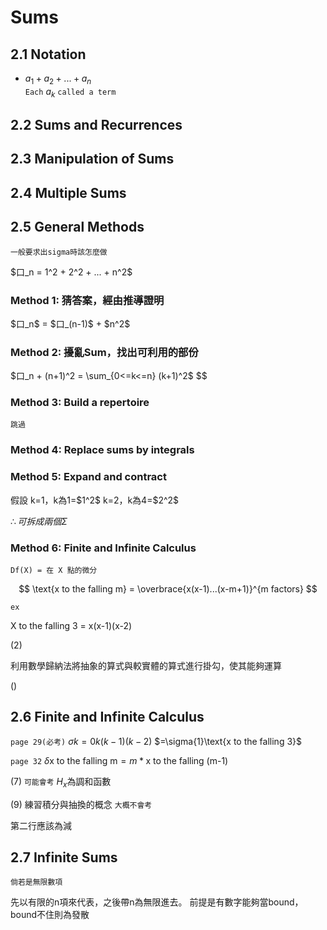 # Sums

## 2.1 Notation
* $a_1 + a_2 + ... + a_n$  
`Each` $a_k$ `called a term`

## 2.2 Sums and Recurrences
## 2.3 Manipulation of Sums
## 2.4 Multiple Sums
## 2.5 General Methods
`一般要求出sigma時該怎麼做`  
<p>$口_n = 1^2 + 2^2 + ... + n^2$</p>  

### Method 1: 猜答案，經由推導證明
<p>$口_n$ = $口_(n-1)$ + $n^2$</p>

### Method 2: 擾亂Sum，找出可利用的部份
<p>
$口_n + (n+1)^2 = \sum_{0<=k<=n} (k+1)^2$
$$
</p>

### Method 3: Build a repertoire
`跳過`

### Method 4: Replace sums by integrals
### Method 5: Expand and contract
<p>假設
k=1，k為1=$1^2$  
k=2，k為4=$2^2$  
</p>

$\therefore 可拆成兩個\Sigma$

### Method 6: Finite and Infinite Calculus
`Df(X) = 在 X 點的微分`

$$
\text{x to the falling m} = \overbrace{x(x-1)...(x-m+1)}^{m factors}
$$

`ex`

X to the falling 3 = x(x-1)(x-2)

(2)
<p>利用數學歸納法將抽象的算式與較實體的算式進行掛勾，使其能夠運算</p>

()

## 2.6 Finite and Infinite Calculus
`page 29(必考)`
$\sigma{k=0}k(k-1)(k-2)$
$=\sigma{1}\text{x to the falling 3}\$

`page 32`
$\delta{\text{x to the falling m} = m*\text{x to the falling (m-1)}}$

(7)
`可能會考`
$H_x$為調和函數

(9) 練習積分與抽換的概念
`大概不會考`
<p>第二行應該為減</p>

## 2.7 Infinite Sums
`倘若是無限數項`
<p>
  先以有限的n項來代表，之後帶n為無限進去。
  前提是有數字能夠當bound，bound不住則為發散
</p>




